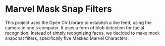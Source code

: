 # Marvel Mask Snap Filters
This project uses the Open CV Library to establish a live feed, using the camera in one's computer. It uses a form of blob detection for facial recognition. Instead of simply recognizing faces, we decided to make mock snapchat filters, specifically five Masked Marvel Characters. 
